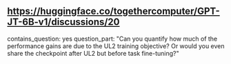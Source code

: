 ## https://huggingface.co/togethercomputer/GPT-JT-6B-v1/discussions/20

contains_question: yes
question_part: "Can you quantify how much of the performance gains are due to the UL2 training objective?
Or would you even share the checkpoint after UL2 but before task fine-tuning?"